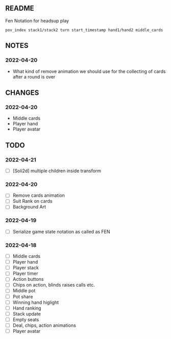 ## README

Fen Notation for headsup play

`pov_index stack1/stack2 turn start_timestamp hand1/hand2 middle_cards`



## NOTES

### 2022-04-20

- What kind of remove animation we should use for the collecting of cards after a round is over

## CHANGES

### 2022-04-20

- Middle cards
- Player hand
- Player avatar


## TODO

### 2022-04-21

- [ ] [Soli2d] multiple children inside transform

### 2022-04-20

- [ ] Remove cards animation
- [ ] Suit Rank on cards
- [ ] Background Art

### 2022-04-19

- [ ] Serialize game state notation as called as FEN

### 2022-04-18

- [ ] Middle cards
- [ ] Player hand
- [ ] Player stack
- [ ] Player timer
- [ ] Action buttons
- [ ] Chips on action, blinds raises calls etc.
- [ ] Middle pot
- [ ] Pot share
- [ ] Winning hand higlight
- [ ] Hand ranking
- [ ] Stack update
- [ ] Empty seats
- [ ] Deal, chips, action animations
- [ ] Player avatar
